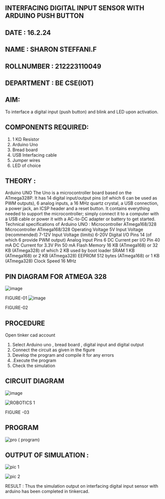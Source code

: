## INTERFACING DIGITAL INPUT SENSOR WITH ARDUINO PUSH BUTTON
## DATE : 16.2.24
## NAME : SHARON STEFFANI.F																			             
## ROLLNUMBER : 212223110049
## DEPARTMENT : BE CSE(IOT)


## AIM:
To interface a digital input (push button) and blink and LED upon activation.
## COMPONENTS REQUIRED:
1.	1 KΩ Resistor 
2.	Arduino Uno 
3.	Bread board 
4.	USB Interfacing cable 
5.	Jumper wires 
6.	LED of choice 
## THEORY :
Arduino UNO
 	  The Uno is a microcontroller board based on the ATmega328P. It has 14 digital input/output pins (of which 6 can be used as PWM outputs), 6 analog inputs, a 16 MHz quartz crystal, a USB connection, a power jack, an ICSP header and a reset button. It contains everything needed to support the microcontroller; simply connect it to a computer with a USB cable or power it with a AC-to-DC adapter or battery to get started.
	Technical specifications of Arduino UNO :
Microcontroller	ATmega168/328
Microcontroller	ATmega168/328
Operating Voltage	5V
Input Voltage (recommended)	7-12V
Input Voltage (limits)	6-20V
Digital I/O Pins	14 (of which 6 provide PWM output)
Analog Input Pins	6
DC Current per I/O Pin	40 mA
DC Current for 3.3V Pin	50 mA
Flash Memory	16 KB (ATmega168) or 32 KB (ATmega328) of which 2 KB used by boot loader
SRAM	1 KB (ATmega168) or 2 KB (ATmega328)
EEPROM	512 bytes (ATmega168) or 1 KB (ATmega328)
Clock Speed	16 MHz
## PIN DIAGRAM FOR ATMEGA 328
 
![image](https://user-images.githubusercontent.com/36288975/163530394-115baee4-7ed1-49fe-9cce-d7b625e11e85.png)

FIGURE-01
![image](https://user-images.githubusercontent.com/36288975/163530431-4d390e98-0942-42d8-95b8-f57d348e6ad8.png)



FIGURE-02
## PROCEDURE 
 Open tinker cad account 
1.	Select Arduino uno , bread board , digital input and digital output 
2.	Connect the circuit as given in the figure 
3.	Develop the program and compile it for any errors 
4.	 .Execute the program 
5.	Check the simulation 



## CIRCUIT DIAGRAM 


![image](https://user-images.githubusercontent.com/36288975/163530437-87a0afbd-b3c9-44ad-b907-5de63486fb9d.png)

![ROBOTICS 1](https://github.com/Sharonsteffani2005/-INTERFACING-DIGITAL-INPUT-SENSOR-WITH-ARDUINO-PUSH-BUTTON-/assets/144979934/9ef60553-11c4-463c-b27e-46982a915f8f)


FIGURE -03




## PROGRAM 
 
![pro ( program)](https://github.com/Sharonsteffani2005/-INTERFACING-DIGITAL-INPUT-SENSOR-WITH-ARDUINO-PUSH-BUTTON-/assets/144979934/1c2c81cc-fc4f-4441-ba4c-7b6b6868d781)


## OUTPUT OF SIMULATION :
![pic 1](https://github.com/Sharonsteffani2005/-INTERFACING-DIGITAL-INPUT-SENSOR-WITH-ARDUINO-PUSH-BUTTON-/assets/144979934/1b917e4b-7473-46c9-88da-556565e9bf15)


![pic 2](https://github.com/Sharonsteffani2005/-INTERFACING-DIGITAL-INPUT-SENSOR-WITH-ARDUINO-PUSH-BUTTON-/assets/144979934/1f464490-b89d-48fa-a328-0b182a887fa3)

RESULT : Thus the simulation output on interfacing digital input sensor with arduino has been completed in tinkercad.

